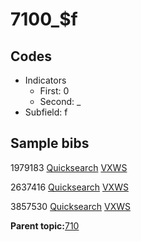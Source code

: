 # 7100\_$f

## Codes

-   Indicators
    -   First: 0
    -   Second: \_
-   Subfield: f

## Sample bibs

1979183 [Quicksearch](https://search.library.yale.edu/catalog/1979183) [VXWS](http://prodorbis.library.yale.edu:7014/vxws/GetHoldingsService?bibId=1979183)

2637416 [Quicksearch](https://search.library.yale.edu/catalog/2637416) [VXWS](http://prodorbis.library.yale.edu:7014/vxws/GetHoldingsService?bibId=2637416)

3857530 [Quicksearch](https://search.library.yale.edu/catalog/3857530) [VXWS](http://prodorbis.library.yale.edu:7014/vxws/GetHoldingsService?bibId=3857530)

**Parent topic:**[710](../../tags/710/710.md)

